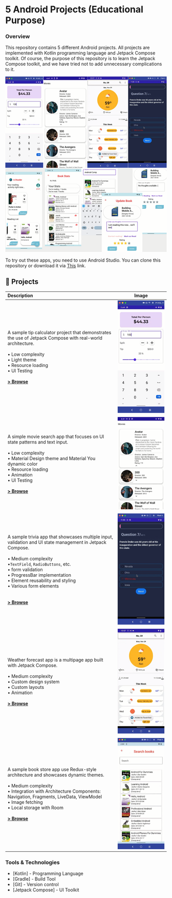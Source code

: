 # 5 Android Projects (Educational Purpose)


### Overview

This repository contains 5 different Android projects. All projects are implemented with Kotlin programming language and Jetpack Compose toolkit. Of course, the purpose of this repository is to learn the Jetpack Compose toolkit, and we have tried not to add unnecessary complications to it.

<img src="readme/AndroidProjects.png" alt="Jetpack Compose Samples" width="900" />

To try out these apps, you need to use Android Studio. You can clone this repository or download it via [This](https://github.com/gymofjava/android-projects/archive/refs/heads/main.zip) link.

🧬 Projects
------------
| Description                                                                                                                                                                                                                                                                                                                                                                                                                                                     | Image                                                                                                 |
|:----------------------------------------------------------------------------------------------------------------------------------------------------------------------------------------------------------------------------------------------------------------------------------------------------------------------------------------------------------------------------------------------------------------------------------------------------------------|-------------------------------------------------------------------------------------------------------|
| <br> A sample tip calculator project that demonstrates the use of Jetpack Compose with real-world architecture. <br><br> • Low complexity<br>• Light theme<br>• Resource loading<br>• UI Testing <br><br> **[> Browse](TipCalculatorApp/)**<br><br>                                                                                                                                                                                                             | <img src="readme/TipCalculatorApp.png" width="320" alt="TipCalculatorApp project image"> |
|                                                                                                                                                                                                                                                                                                                                                                                                                                                                 |                                                                                                       |
| <br>A simple movie search app that focuses on UI state patterns and text input.<br><br>• Low complexity<br>• Material Design theme and Material You dynamic color<br>• Resource loading<br>• Animation<br>• UI Testing<br><br>**[> Browse](MovieApp/)** <br><br>                                                                                                                                                                                                | <img src="readme/MovieApp.png" width="320" alt="MovieApp project image">                              |
|                                                                                                                                                                                                                                                                                                                                                                                                                                                                 |                                                                                                       |
| <br>A sample trivia app that showcases multiple input, validation and UI state management in Jetpack Compose.<br><br>• Medium complexity<br>•`TextField`, `RadioButtons`, etc.<br>• form validation <br>• ProgressBar implementation<br>• Element reusability and styling<br>• Various form elements<br><br><br>**[> Browse](TriviaApp/)** <br><br>                                                                                                             | <img src="readme/TriviaApp.png" width="320" alt="TriviaApp project image">                            |
|                                                                                                                                                                                                                                                                                                                                                                                                                                                                 |                                                                                                       |
| <br>Weather forecast app is a multipage app built with Jetpack Compose.<br><br>• Medium complexity<br>• Custom design system<br>• Custom layouts<br>• Animation<br><br>**[> Browse](WeatherForecastApp/)** <br><br>                                                                                                                                                                                                                                             | <img src="readme/WeatherForecastApp.png" width="320" alt="WeatherForecastApp project image">          |
|                                                                                                                                                                                                                                                                                                                                                                                                                                                                 |                                                                                                       |
| <br>A sample book store app use Redux-style architecture and showcases dynamic themes.<br><br>• Medium complexity<br>• Integration with Architecture Components: Navigation, Fragments, LiveData, ViewModel<br>• Image fetching<br>• Local storage with Room<br><br>**[> Browse](ReaderApp/)** <br><br>                                                                                                                                                         | <img src="readme/ReaderApp.png" width="320" alt="ReaderApp project image">                            |


### Tools & Technologies
* [Kotlin] - Programming Language
* [Gradle] - Build Tool
* [Git] - Version control
* [Jetpack Compose] - UI Toolkit
